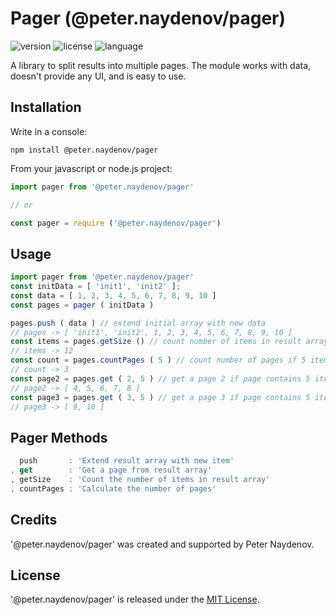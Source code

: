 # Pager (@peter.naydenov/pager)
![version](https://img.shields.io/github/package-json/v/peterNaydenov/pager)
![license](https://img.shields.io/github/license/peterNaydenov/pager)
![language](https://img.shields.io/github/languages/top/peterNaydenov/pager)



A library to split results into multiple pages. The module works with data, doesn't provide any UI, and is easy to use.

## Installation
Write in a console: 

```
npm install @peter.naydenov/pager
```

From your javascript or node.js project:

```js
import pager from '@peter.naydenov/pager'

// or

const pager = require ('@peter.naydenov/pager')

```



## Usage

```js
import pager from '@peter.naydenov/pager'
const initData = [ 'init1', 'init2' ];
const data = [ 1, 2, 3, 4, 5, 6, 7, 8, 9, 10 ]
const pages = pager ( initData )

pages.push ( data ) // extend initial array with new data
// pages -> [ 'init1', 'init2', 1, 2, 3, 4, 5, 6, 7, 8, 9, 10 ]
const items = pages.getSize () // count number of items in result array
// items -> 12
const count = pages.countPages ( 5 ) // count number of pages if 5 items per page
// count -> 3
const page2 = pages.get ( 2, 5 ) // get a page 2 if page contains 5 items
// page2 -> [ 4, 5, 6, 7, 8 ]
const page3 = pages.get ( 3, 5 ) // get a page 3 if page contains 5 items
// page3 -> [ 9, 10 ]
```


## Pager Methods

```js
  push       : 'Extend result array with new item'
, get        : 'Get a page from result array'
, getSize    : 'Count the number of items in result array'
, countPages : 'Calculate the number of pages'
```



## Credits
'@peter.naydenov/pager' was created and supported by Peter Naydenov.



## License
'@peter.naydenov/pager' is released under the [MIT License](http://opensource.org/licenses/MIT).

